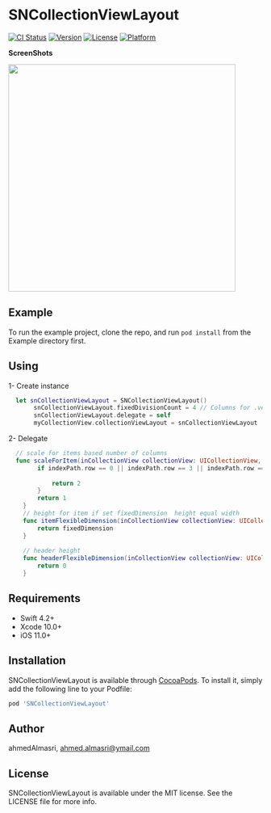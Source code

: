 # SNCollectionViewLayout

[![CI Status](https://img.shields.io/travis/ahmedAlmasri/SNCollectionViewLayout.svg?style=flat)](https://travis-ci.org/ahmedAlmasri/SNCollectionViewLayout)
[![Version](https://img.shields.io/cocoapods/v/SNCollectionViewLayout.svg?style=flat)](https://cocoapods.org/pods/SNCollectionViewLayout)
[![License](https://img.shields.io/cocoapods/l/SNCollectionViewLayout.svg?style=flat)](https://cocoapods.org/pods/SNCollectionViewLayout)
[![Platform](https://img.shields.io/cocoapods/p/SNCollectionViewLayout.svg?style=flat)](https://cocoapods.org/pods/SNCollectionViewLayout)


<b>ScreenShots</b>

<img src="https://github.com/ahmedAlmasri/SNCollectionViewLayout/blob/master/screenshot/img1.png"  width="450">


## Example

To run the example project, clone the repo, and run `pod install` from the Example directory first.
## Using 

1- Create instance

```swift
  let snCollectionViewLayout = SNCollectionViewLayout()
       snCollectionViewLayout.fixedDivisionCount = 4 // Columns for .vertical, rows for .horizontal
       snCollectionViewLayout.delegate = self
       myCollectionView.collectionViewLayout = snCollectionViewLayout
```    

2- Delegate 

```swift
  // scale for items based number of columns
  func scaleForItem(inCollectionView collectionView: UICollectionView, withLayout layout: UICollectionViewLayout, atIndexPath indexPath: IndexPath) -> UInt {
        if indexPath.row == 0 || indexPath.row == 3 || indexPath.row == 10 || indexPath.row == 70 {
            
            return 2 
        }
        return 1
    }
    // height for item if set fixedDimension  height equal width
    func itemFlexibleDimension(inCollectionView collectionView: UICollectionView, withLayout layout: UICollectionViewLayout, fixedDimension: CGFloat) -> CGFloat {
        return fixedDimension
    }
    
    // header height
    func headerFlexibleDimension(inCollectionView collectionView: UICollectionView, withLayout layout: UICollectionViewLayout, fixedDimension: CGFloat) -> CGFloat {
        return 0
    }
```

## Requirements

* Swift 4.2+
* Xcode 10.0+
* iOS 11.0+

## Installation

SNCollectionViewLayout is available through [CocoaPods](https://cocoapods.org). To install
it, simply add the following line to your Podfile:

```ruby
pod 'SNCollectionViewLayout'
```

## Author

ahmedAlmasri, ahmed.almasri@ymail.com

## License

SNCollectionViewLayout is available under the MIT license. See the LICENSE file for more info.
